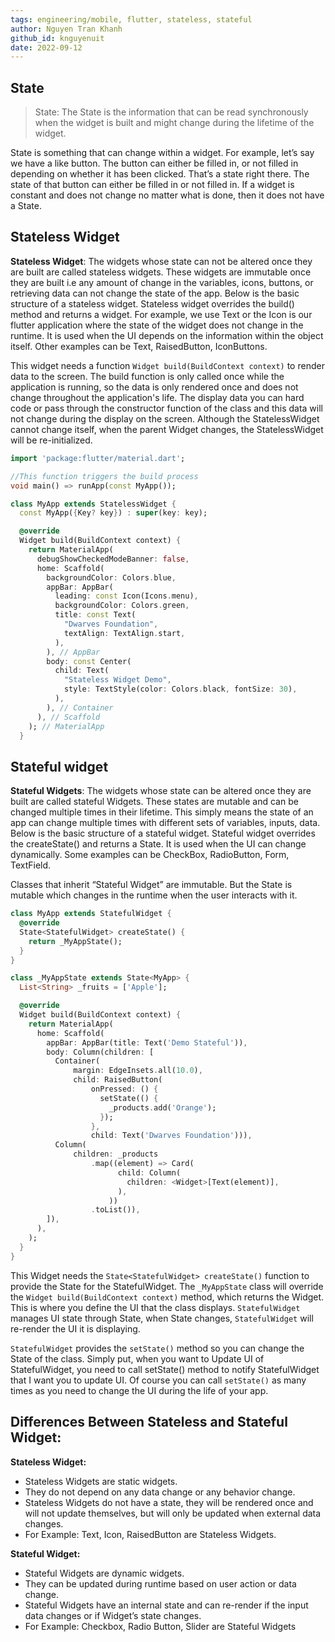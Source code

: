 ```yaml
---
tags: engineering/mobile, flutter, stateless, stateful
author: Nguyen Tran Khanh
github_id: knguyenuit
date: 2022-09-12
---
```


## State
> State: The State is the information that can be read synchronously when the widget is built and might change during the lifetime of the widget.

State is something that can change within a widget. For example, let’s say we have a like button. The button can either be filled in, or not filled in depending on whether it has been clicked. That’s a state right there. The state of that button can either be filled in or not filled in. If a widget is constant and does not change no matter what is done, then it does not have a State.


## Stateless Widget
**Stateless Widget**: The widgets whose state can not be altered once they are built are called stateless widgets. These widgets are immutable once they are built i.e any amount of change in the variables, icons, buttons, or retrieving data can not change the state of the app. Below is the basic structure of a stateless widget. Stateless widget overrides the build() method and returns a widget. For example, we use Text or the Icon is our flutter application where the state of the widget does not change in the runtime. It is used when the UI depends on the information within the object itself. Other examples can be Text, RaisedButton, IconButtons.

This widget needs a function `Widget build(BuildContext context)` to render data to the screen. The build function is only called once while the application is running, so the data is only rendered once and does not change throughout the application's life. The display data you can hard code or pass through the constructor function of the class and this data will not change during the display on the screen. Although the StatelessWidget cannot change itself, when the parent Widget changes, the StatelessWidget will be re-initialized.


```Dart
import 'package:flutter/material.dart';

//This function triggers the build process
void main() => runApp(const MyApp());

class MyApp extends StatelessWidget {
  const MyApp({Key? key}) : super(key: key);

  @override
  Widget build(BuildContext context) {
    return MaterialApp(
      debugShowCheckedModeBanner: false,
      home: Scaffold(
        backgroundColor: Colors.blue,
        appBar: AppBar(
          leading: const Icon(Icons.menu),
          backgroundColor: Colors.green,
          title: const Text(
            "Dwarves Foundation",
            textAlign: TextAlign.start,
          ),
        ), // AppBar
        body: const Center(
          child: Text(
            "Stateless Widget Demo",
            style: TextStyle(color: Colors.black, fontSize: 30),
          ),
        ), // Container
      ), // Scaffold
    ); // MaterialApp
  }
```

## Stateful widget
**Stateful Widgets**: The widgets whose state can be altered once they are built are called stateful Widgets. These states are mutable and can be changed multiple times in their lifetime. This simply means the state of an app can change multiple times with different sets of variables, inputs, data. Below is the basic structure of a stateful widget. Stateful widget overrides the createState() and returns a State. It is used when the UI can change dynamically. Some examples can be CheckBox, RadioButton, Form, TextField.

Classes that inherit “Stateful Widget” are immutable. But the State is mutable which changes in the runtime when the user interacts with it.

```Dart
class MyApp extends StatefulWidget {
  @override
  State<StatefulWidget> createState() {
    return _MyAppState();
  }
}

class _MyAppState extends State<MyApp> {
  List<String> _fruits = ['Apple'];

  @override
  Widget build(BuildContext context) {
    return MaterialApp(
      home: Scaffold(
        appBar: AppBar(title: Text('Demo Stateful')),
        body: Column(children: [
          Container(
              margin: EdgeInsets.all(10.0),
              child: RaisedButton(
                  onPressed: () {
                    setState(() {
                      _products.add('Orange');
                    });
                  },
                  child: Text('Dwarves Foundation'))),
          Column(
              children: _products
                  .map((element) => Card(
                        child: Column(
                          children: <Widget>[Text(element)],
                        ),
                      ))
                  .toList()),
        ]),
      ),
    );
  }
}
```
This Widget needs the `State<StatefulWidget> createState()` function to provide the State for the StatefulWidget.
The `_MyAppState` class will override the `Widget build(BuildContext context)` method, which returns the Widget. This is where you define the UI that the class displays. `StatefulWidget` manages UI state through State, when State changes, `StatefulWidget` will re-render the UI it is displaying.

`StatefulWidget` provides the `setState()` method so you can change the State of the class. Simply put, when you want to Update UI of StatefulWidget, you need to call setState() method to notify StatefulWidget that I want you to update UI. Of course you can call `setState()` as many times as you need to change the UI during the life of your app.


## Differences Between Stateless and Stateful Widget:
**Stateless Widget:**
  * Stateless Widgets are static widgets.
  * They do not depend on any data change or any behavior change.
  * Stateless Widgets do not have a state, they will be rendered once and will not update themselves, but will only be updated when external data changes.
  * For Example: Text, Icon, RaisedButton are Stateless Widgets.

**Stateful Widget:**
  * Stateful Widgets are dynamic widgets.
  * They can be updated during runtime based on user action or data change.
  * Stateful Widgets have an internal state and can re-render if the input data changes or if Widget’s state changes.
  * For Example: Checkbox, Radio Button, Slider are Stateful Widgets
